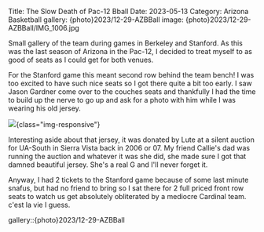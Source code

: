 Title: The Slow Death of Pac-12 Bball
Date: 2023-05-13
Category: Arizona Basketball
gallery: {photo}2023/12-29-AZBBall
image: {photo}2023/12-29-AZBBall/IMG_1006.jpg


Small gallery of the team during games in Berkeley and Stanford. As this was the last season of Arizona in the Pac-12, I decided to treat myself to as good of seats as I could get for both venues. 

For the Stanford game this meant second row behind the team bench! I was too excited to have such nice seats so I got there quite a bit too early. I saw Jason Gardner come over to the couches seats and thankfully I had the time to build up the nerve to go up and ask for a photo with him while I was wearing his old jersey. 

![]({photo}2023/12-29-AZBBall/IMG_0998.jpg){class="img-responsive"}

Interesting aside about that jersey, it was donated by Lute at a silent auction for UA-South in Sierra Vista back in 2006 or 07. My friend Callie's dad was running the auction and whatever it was she did, she made sure I got that damned beautiful jersey. She's a real G and I'll never forget it.

Anyway, I had 2 tickets to the Stanford game because of some last minute snafus, but had no friend to bring so I sat there for 2 full priced front row seats to watch us get absolutely obliterated by a mediocre Cardinal team. c'est la vie I guess.

gallery::{photo}2023/12-29-AZBBall